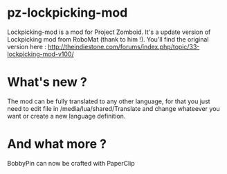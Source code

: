 # pz-lockpicking-mod
Lockpicking-mod is a mod for Project Zomboid. It's a update version of Lockpicking mod from RoboMat (thank to him !).
You'll find the original version here :
http://theindiestone.com/forums/index.php/topic/33-lockpicking-mod-v100/

# What's new ?
The mod can be fully translated to any other language, for that you just need to edit file in /media/lua/shared/Translate and change whateever you want or create a new language definition.



# And what more ?
BobbyPin can now be crafted with PaperClip
